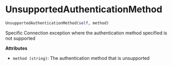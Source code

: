 <h1 id="ibmiotf.UnsupportedAuthenticationMethod">UnsupportedAuthenticationMethod</h1>

```python
UnsupportedAuthenticationMethod(self, method)
```

Specific Connection exception where the authentication method specified is not supported

__Attributes__

- `method (string)`: The authentication method that is unsupported

